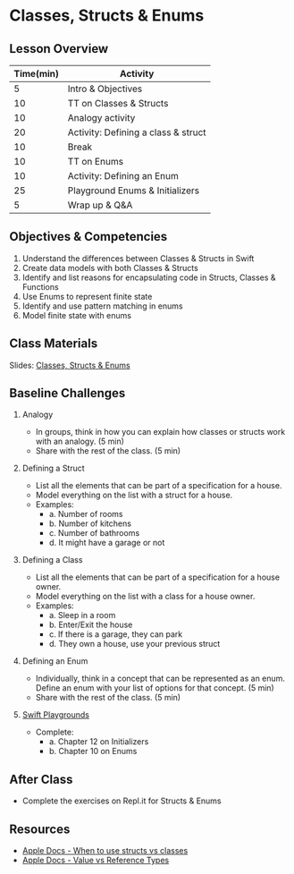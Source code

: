 # Classes, Structs & Enums

## Lesson Overview

| **Time(min)** | **Activity**                        |
| ------------- | ---------------------------         |
| 5             | Intro & Objectives                  |
| 10            | TT on Classes & Structs             |
| 10            | Analogy activity                    |
| 20            | Activity: Defining a class & struct |
| 10            | Break                               |
| 10            | TT on Enums                         |
| 10            | Activity: Defining an Enum          |
| 25            | Playground Enums & Initializers     |
| 5             | Wrap up & Q&A                       |


## Objectives & Competencies
1. Understand the differences between Classes & Structs in Swift
1. Create data models with both Classes & Structs
1. Identify and list reasons for encapsulating code in Structs, Classes & Functions
1. Use Enums to represent finite state
1. Identify and use pattern matching in enums
1. Model finite state with enums

## Class Materials

Slides: [Classes, Structs & Enums](https://docs.google.com/presentation/d/1Ob_DAPCZtCvwxohwgjXY1zDHmAfdfQlZvQYSnA9Fbyw/edit?usp=sharing)

## Baseline Challenges

1. Analogy
    - In groups, think in how you can explain how classes or structs work with an analogy. (5 min)
    - Share with the rest of the class. (5 min)

1. Defining a Struct
    - List all the elements that can be part of a specification for a house.
    - Model everything on the list with a struct for a house.
    - Examples:
      - a. Number of rooms
      - b. Number of kitchens
      - c. Number of bathrooms
      - d. It might have a garage or not

1. Defining a Class
    - List all the elements that can be part of a specification for a house owner.
    - Model everything on the list with a class for a house owner.
    - Examples:
      - a. Sleep in a room
      - b. Enter/Exit the house
      - c. If there is a garage, they can park
      - d. They own a house, use your previous struct

1. Defining an Enum
    - Individually, think in a concept that can be represented as an enum. Define an enum with your list of options for that concept. (5 min)
    - Share with the rest of the class. (5 min)

1. [Swift Playgrounds](https://github.com/MakeSchool-Tutorials/Swift-Language-Playgrounds/archive/swift4.zip)
    - Complete:
      - a. Chapter 12 on Initializers
      - b. Chapter 10 on Enums

## After Class
- Complete the exercises on Repl.it for Structs & Enums

## Resources

- [Apple Docs - When to use structs vs classes](https://developer.apple.com/documentation/swift/choosing_between_structures_and_classes)
- [Apple Docs - Value vs Reference Types](https://developer.apple.com/swift/blog/?id=10)
